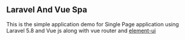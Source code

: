 ## Laravel And Vue Spa
<p> This is the simple application demo for Single Page application using Laravel 5.8 and Vue js along with vue router and <a href = "https://element.eleme.io/#/en-US"> element-ui</a></p>
